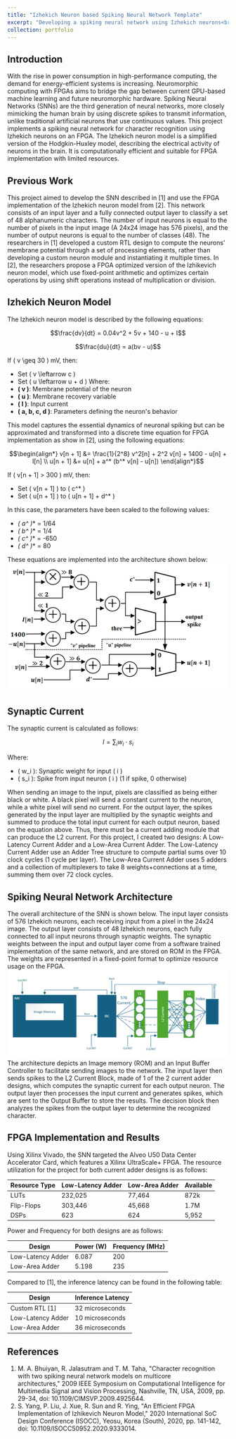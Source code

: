 ```yaml
---
title: "Izhekich Neuron based Spiking Neural Network Template"
excerpt: "Developing a spiking neural network using Izhekich neurons<br/><img src='/images/network.png'>"
collection: portfolio
---
```


## Introduction

With the rise in power consumption in high-performance computing, the demand for energy-efficient systems is increasing. Neuromorphic computing with FPGAs aims to bridge the gap between current GPU-based machine learning and future neuromorphic hardware. Spiking Neural Networks (SNNs) are the third generation of neural networks, more closely mimicking the human brain by using discrete spikes to transmit information, unlike traditional artificial neurons that use continuous values. This project implements a spiking neural network for character recognition using Izhekich neurons on an FPGA. The Izhekich neuron model is a simplified version of the Hodgkin-Huxley model, describing the electrical activity of neurons in the brain. It is computationally efficient and suitable for FPGA implementation with limited resources.

## Previous Work
This project aimed to develop the SNN described in [1] and use the FPGA implementation of the Izhekich neuron model from [2]. This network consists of an input layer and a fully connected output layer to classify a set of 48 alphanumeric characters. The number of input neurons is equal to the number of pixels in the input image (A 24x24 image has 576 pixels), and the number of output neurons is equal to the number of classes (48). The researchers in [1] developed a custom RTL design to compute the neurons' membrane potential through a set of processing elements, rather than developing a custom neuron module and instantiating it multiple times. In [2], the researchers propose a FPGA optimized version of the Izhikevich neuron model, which use fixed-point arithmetic and optimizes certain operations by using shift operations instead of multiplication or division. 


## Izhekich Neuron Model 
The Izhekich neuron model is described by the following equations:
```math
\frac{dv}{dt} = 0.04v^2 + 5v + 140 - u + I
```
```math
\frac{du}{dt} = a(bv - u)
```
If \( v \geq 30 \) mV, then:
- Set \( v \leftarrow c \)
- Set \( u \leftarrow u + d \)
Where:
- **\( v \)**: Membrane potential of the neuron
- **\( u \)**: Membrane recovery variable
- **\( I \)**: Input current
- **\( a, b, c, d \)**: Parameters defining the neuron's behavior

This model captures the essential dynamics of neuronal spiking but can be approximated and transformed into a discrete time equation for FPGA implementation as show in [2], using the following equations:
```math
\begin{align*}
v[n + 1] &= \frac{1}{2^8} v^2[n] + 2^2 v[n] + 1400 - u[n] + I[n] \\
u[n + 1] &= u[n] + a^* (b^* v[n] - u[n])
\end{align*}
```
If \( v[n + 1] > 300 \) mV, then:
- Set \( v[n + 1] \) to \( c^* \)
- Set \( u[n + 1] \) to \( u[n + 1] + d^* \)

In this case, the parameters have been scaled to the following values:
- **\( a^* \)** = 1/64
- **\( b^* \)** = 1/4
- **\( c^* \)** = -650
- **\( d^* \)** = 80

These equations are implemented into the architecture shown below:
![Neuron Architecture](/images/neuron_architecture.png)

## Synaptic Current
The synaptic current is calculated as follows:

```math
I = \sum_{i} w_i \cdot s_i
```

Where:
- \( w_i \): Synaptic weight for input \( i \)
- \( s_i \): Spike from input neuron \( i \) (1 if spike, 0 otherwise)

When sending an image to the input, pixels are classified as being either black or white. A black pixel will send a constant current to the neuron, while a white pixel will send no current. For the output layer, the spikes generated by the input layer are multiplied by the synaptic weights and summed to produce the total input current for each output neuron, based on the equation above. Thus, there must be a current adding module that can produce the L2 current. For this project, I created two designs: A Low-Latency Current Adder and a Low-Area Current Adder. The Low-Latency Current Adder use an Adder Tree structure to compute partial sums over 10 clock cycles (1 cycle per layer). The Low-Area Current Adder uses 5 adders and a collection of multiplexers to take 8 weights+connections at a time, summing them over 72 clock cycles. 

## Spiking Neural Network Architecture
The overall architecture of the SNN is shown below. The input layer consists of 576 Izhekich neurons, each receiving input from a pixel in the 24x24 image. The output layer consists of 48 Izhekich neurons, each fully connected to all input neurons through synaptic weights. The synaptic weights between the input and output layer come from a software trained implementation of the same network, and are stored on ROM in the FPGA. The weights are represented in a fixed-point format to optimize resource usage on the FPGA. 
![Network Architecture](/images/toplevel.png)
The architecture depicts an Image memory (ROM) and an Input Buffer Controller to facilitate sending images to the network. The input layer then sends spikes to the L2 Current Block, made of 1 of the 2 current adder designs, which computes the synaptic current for each output neuron. The output layer then processes the input current and generates spikes, which are sent to the Output Buffer to store the results. The decision block then analyzes the spikes from the output layer to determine the recognized character. 

## FPGA Implementation and Results
Using Xilinx Vivado, the SNN targeted the Alveo U50 Data Center Accelerator Card, which features a Xilinx UltraScale+ FPGA. The resource utilization for the project for both current adder designs is as follows:

| Resource Type       | Low-Latency Adder | Low-Area Adder | Available | 
|---------------------|-------------------|----------------|-----------|
| LUTs                | 232,025           | 77,464         | 872k      | 
| Flip-Flops          | 303,446           | 45,668         | 1.7M      | 
| DSPs                | 623               | 624            | 5,952     | 

Power and Frequency for both designs are as follows:    

| Design              | Power (W) | Frequency (MHz) |
|---------------------|-----------|-----------------|
| Low-Latency Adder   | 6.087     | 200             |
| Low-Area Adder      | 5.198     | 235             |

Compared to [1], the inference latency can be found in the following table:

| Design              | Inference Latency |
|---------------------|-------------------| 
| Custom RTL [1]      | 32 microseconds   |
| Low-Latency Adder   | 10 microseconds   |
| Low-Area Adder      | 36 microseconds   |


## References

1. M. A. Bhuiyan, R. Jalasutram and T. M. Taha, "Character recognition with two spiking neural network models on multicore architectures," 2009 IEEE Symposium on Computational Intelligence for Multimedia Signal and Vision Processing, Nashville, TN, USA, 2009, pp. 29-34, doi: 10.1109/CIMSVP.2009.4925644.
2. S. Yang, P. Liu, J. Xue, R. Sun and R. Ying, "An Efficient FPGA Implementation of Izhikevich Neuron Model," 2020 International SoC Design Conference (ISOCC), Yeosu, Korea (South), 2020, pp. 141-142, doi: 10.1109/ISOCC50952.2020.9333014.
